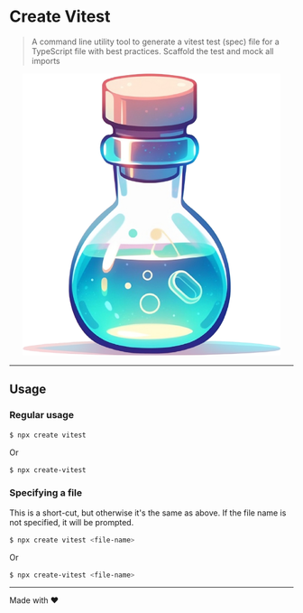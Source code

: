 # Create Vitest

> A command line utility tool to generate a vitest test (spec) file for a TypeScript file with best practices. Scaffold the test and mock all imports

<p align="center">
    <img src="./assets/logo.png" height="500" />
</p>

---

## Usage

### Regular usage

```bash
$ npx create vitest
```

Or

```bash
$ npx create-vitest
```

### Specifying a file

This is a short-cut, but otherwise it's the same as above. If the file name is not specified, it will be prompted.

```bash
$ npx create vitest <file-name>
```

Or

```bash
$ npx create-vitest <file-name>
```

---

Made with ❤️
